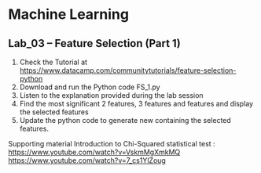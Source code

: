 # Machine Learning

## Lab_03 – Feature Selection (Part 1)

1. Check the Tutorial at https://www.datacamp.com/communitytutorials/feature-selection-python
2. Download and run the Python code FS_1.py
3. Listen to the explanation provided during the lab session
4. Find the most significant 2 features, 3 features and features and display the selected features
5. Update the python code to generate new containing the selected features.

Supporting material
Introduction to Chi-Squared statistical test : https://www.youtube.com/watch?v=VskmMgXmkMQ
https://www.youtube.com/watch?v=7_cs1YlZoug
